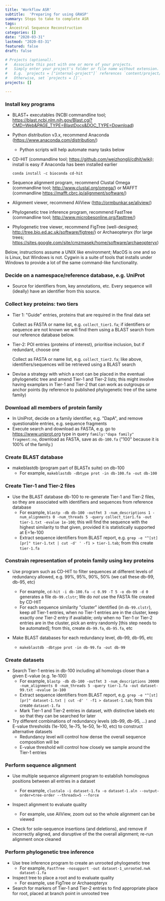 ```yaml
---
title: 'Workflow ASR'
subtitle:  'Preparing for using GRASP'
summary: Steps to take to complete ASR
tags:
- Ancestral Sequence Reconstruction
categories: []
date: "2020-03-31"
lastmod: "2020-03-31"
featured: false
draft: false

# Projects (optional).
#   Associate this post with one or more of your projects.
#   Simply enter your project's folder or file name without extension.
#   E.g. `projects = ["internal-project"]` references `content/project/deep-learning/index.md`.
#   Otherwise, set `projects = []`.
projects: []

---
```


### Install key programs

- BLAST+ executables (NCBI commandline tool; https://blast.ncbi.nlm.nih.gov/Blast.cgi?CMD=Web&PAGE_TYPE=BlastDocs&DOC_TYPE=Download)

- Python distribution v3.x, recommend Anaconda (https://www.anaconda.com/distribution/)

  - Python scripts will help automate many tasks below

- CD-HIT (commandline tool; https://github.com/weizhongli/cdhit/wiki); install is easy if Anaconda has been installed earlier

  `conda install -c bioconda cd-hit`

- Sequence alignment program, recommend Clustal Omega (commandline tool; http://www.clustal.org/omega/) or MAFFT (commandline https://mafft.cbrc.jp/alignment/software/)

- Alignment viewer, recommend AliView (http://ormbunkar.se/aliview/)

- Phylogenetic tree inference program, recommend FastTree (commandline tool; http://www.microbesonline.org/fasttree/)

- Phylogenetic tree viewer, recommend FigTree (well-designed; http://tree.bio.ed.ac.uk/software/figtree/) or Archaeopteryx (for large trees; https://sites.google.com/site/cmzmasek/home/software/archaeopteryx)

Below, instructions assume a UNIX like environment; MacOS is one and so is Linux, but Windows is not. Cygwin is a suite of tools that installs under Windows to provide a lot of the same command-like functionality.

### Decide on a namespace/reference database, e.g. UniProt

- Source for identifiers from, key annotations, etc. Every sequence will (ideally) have an identifier from this source.

### Collect key proteins: two tiers

- Tier 1: "Guide" entries, proteins that are required in the final data set

  Collect as FASTA or name list, e.g. `collect_tier1.fa`; if identifiers or sequence are not known we will find them using a BLAST search from our reference database below.

- Tier-2: POI entries (proteins of interest), prioritise inclusion, but if redundant, choose one

  Collect as FASTA or name list, e.g. `collect_tier2.fa`; like above, identifiers/sequences will be retrieved using a BLAST search

- Devise a strategy with which a root can be placed in the eventual phylogenetic tree and amend Tier-1 and Tier-2 lists; this might involve having examplars in Tier-1 and Tier-2 that can work as outgroups or anchor points (by reference to published phylogenetic tree of the same family)

### Download all members of protein family

- In UniProt, decide on a family identifier, e.g. "DapA", and remove questionable entries, e.g. sequence fragments
- Execute search and download as FASTA, e.g. go to https://www.uniprot.org type in query `family:"dapa family" fragment:no`, download as FASTA, save as `db-100.fa` ("100" because it is 100% of the family.)

### Create BLAST database

- makeblastdb (program part of BLASTx suite) on db-100
  - For example, `makeblastdb -dbtype prot -in db-100.fa -out db-100`

### Create Tier-1 and Tier-2 files

- Use the BLAST database db-100 to re-generate Tier-1 and Tier-2 files, so they are associated with identifiers and sequences from reference database
  - For example, `blastp -db db-100 -outfmt 3 -num_descriptions 1 -num_alignments 0 -num_threads 5 -query collect_tier1.fa -out tier-1.txt -evalue 1e-100`; this will find the sequence with the highest similarity to that given, provided it is statistically supported at E=1e-100
  - Extract sequence identifiers from BLAST report, e.g. `grep -e "^[st][pr]" tier-1.txt | cut -d' ' -f1 > tier-1.tab`; from this create `tier-1.fa` 

### Constrain representation of protein family using key proteins

- Use program such as CD-HIT to filter sequences at different levels of redundancy allowed, e.g. 99%, 95%, 90%, 50% (we call these db-99, db-95, etc)
  - For example, `cd-hit -i db-100.fa -c 0.99 -T 5 -o db-99 -d 0` generates a file `db-99.clstr`; We do *not* use the FASTA file created by CD-HIT
  - For each sequence similarity "cluster" identified (in `db-99.clstr`), keep *all* Tier-1 entries, when no Tier-1 entries are in the cluster, keep exactly *one* Tier-2 entry if available; only when no Tier-1 or Tier-2 entries are in the cluster, pick an entry randomly [this step needs to be automated]; from this, create `db-99.fa`, `db-95.fa`, etc

- Make BLAST databases for each redundancy level, db-99, db-95, etc
  - `makeblastdb -dbtype prot -in db-99.fa -out db-99`

### Create datasets

- Search Tier-1 entries in db-100 including all homologs closer than a given E-value (e.g. 1e-100)
  - For example, `blastp -db db-100 -outfmt 3 -num_descriptions 20000 -num_alignments 0 -num_threads 5 -query tier-1.fa -out dataset-99.txt -evalue 1e-100`
  - Extract sequence identifiers from BLAST report, e.g. `grep -e "^[st][pr]" dataset-1.txt | cut -d' ' -f1 > dataset-1.tab`; from this create `dataset-1.fa`
  - Mark Tier-1 and Tier-2 entries in dataset, with distinctive labels etc so that they can be searched for later
- Try different combinations of redundancy levels (db-99, db-95, ...) and E-value thresholds (1e-100, 1e-75, 1e-50, 1e-10, etc) to construct alternative datasets
  - Redundancy level will control how dense the overall sequence composition will be
  - E-value threshold will control how closely we sample around the Tier-1 entries

### Perform sequence alignment

- Use multiple sequence alignment program to establish homologous positions between all entries in a dataset
  - For example, `clustalo -i dataset-1.fa -o dataset-1.aln --output-order=tree-order --threads=5 --force`
- Inspect alignment to evaluate quality
  - For example, use AliView, zoom out so the whole alignment can be viewed

- Check for sole-sequence insertions (and deletions), and remove if incorrectly aligned, and disruptive of the the overall alignment; re-run alignment once cleaned

### Perform phylogenetic tree inference

- Use tree inference program to create an unrooted phylogenetic tree
  - For example, `FastTree -nosupport -out dataset-1_unrooted.nwk dataset-1.fa`
- Inspect tree to place a root and to evaluate quality
  - For example, use FigTree or Archaeopteryx
- Search for markers of Tier-1 and Tier-2 entries to find appropriate place for root, placed at branch point in unrooted tree



